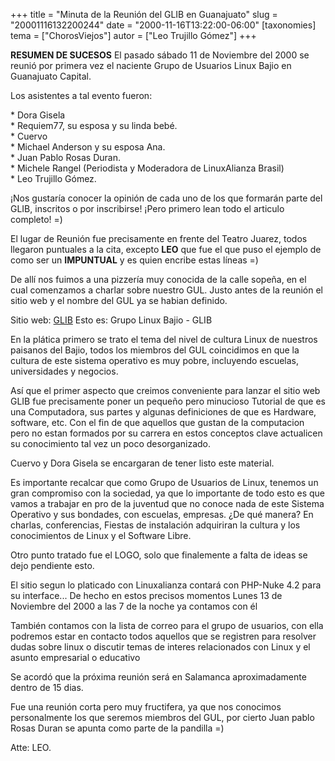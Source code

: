 +++
title = "Minuta de la Reunión del GLIB en Guanajuato"
slug = "20001116132200244"
date = "2000-11-16T13:22:00-06:00"
[taxonomies]
tema = ["ChorosViejos"]
autor = ["Leo Trujillo Gómez"]
+++

**RESUMEN DE SUCESOS** El pasado sábado 11 de Noviembre del 2000 se
reunió por primera vez el naciente Grupo de Usuarios Linux Bajio en
Guanajuato Capital.

Los asistentes a tal evento fueron:

\* Dora Gisela  
\* Requiem77, su esposa y su linda bebé.  
\* Cuervo  
\* Michael Anderson y su esposa Ana.  
\* Juan Pablo Rosas Duran.  
\* Michele Rangel (Periodista y Moderadora de LinuxAlianza Brasil)  
\* Leo Trujillo Gómez.  

¡Nos gustaría conocer la opinión de cada uno de los que formarán parte
del GLIB, inscritos o por inscribirse! ¡Pero primero lean todo el
articulo completo! =)

<!-- more -->
El lugar de Reunión fue precisamente en frente del Teatro Juarez, todos
llegaron puntuales a la cita, excepto **LEO** que fue el que puso el
ejemplo de como ser un **IMPUNTUAL** y es quien encribe estas líneas =)

De allí nos fuimos a una pizzería muy conocida de la calle sopeña, en el
cual comenzamos a charlar sobre nuestro GUL. Justo antes de la reunión
el sitio web y el nombre del GUL ya se habian definido.

Sitio web: [GLIB](http://glib.linuxmexico.org) Esto es: Grupo Linux
Bajio - GLIB

En la plática primero se trato el tema del nivel de cultura Linux de
nuestros paisanos del Bajio, todos los miembros del GUL coincidimos en
que la cultura de este sistema operativo es muy pobre, incluyendo
escuelas, universidades y negocios.

Así que el primer aspecto que creimos conveniente para lanzar el sitio
web GLIB fue precisamente poner un pequeño pero minucioso Tutorial de
que es una Computadora, sus partes y algunas definiciones de que es
Hardware, software, etc. Con el fin de que aquellos que gustan de la
computacion pero no estan formados por su carrera en estos conceptos
clave actualicen su conocimiento tal vez un poco desorganizado.

Cuervo y Dora Gisela se encargaran de tener listo este material.

Es importante recalcar que como Grupo de Usuarios de Linux, tenemos un
gran compromiso con la sociedad, ya que lo importante de todo esto es
que vamos a trabajar en pro de la juventud que no conoce nada de este
Sistema Operativo y sus bondades, con escuelas, empresas. ¿De qué
manera? En charlas, conferencias, Fiestas de instalación adquiriran la
cultura y los conocimientos de Linux y el Software Libre.

Otro punto tratado fue el LOGO, solo que finalemente a falta de ideas se
dejo pendiente esto.

El sitio segun lo platicado con Linuxalianza contará con PHP-Nuke 4.2
para su interface... De hecho en estos precisos momentos Lunes 13 de
Noviembre del 2000 a las 7 de la noche ya contamos con él

También contamos con la lista de correo para el grupo de usuarios, con
ella podremos estar en contacto todos aquellos que se registren para
resolver dudas sobre linux o discutir temas de interes relacionados con
Linux y el asunto empresarial o educativo

Se acordó que la próxima reunión será en Salamanca aproximadamente
dentro de 15 dias.

Fue una reunión corta pero muy fructifera, ya que nos conocimos
personalmente los que seremos miembros del GUL, por cierto Juan pablo
Rosas Duran se apunta como parte de la pandilla =)

Atte: LEO.

